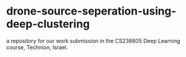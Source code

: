 # drone-source-seperation-using-deep-clustering
a repository for our work submission in the CS236605 Deep Learning course, Technion, Israel.
